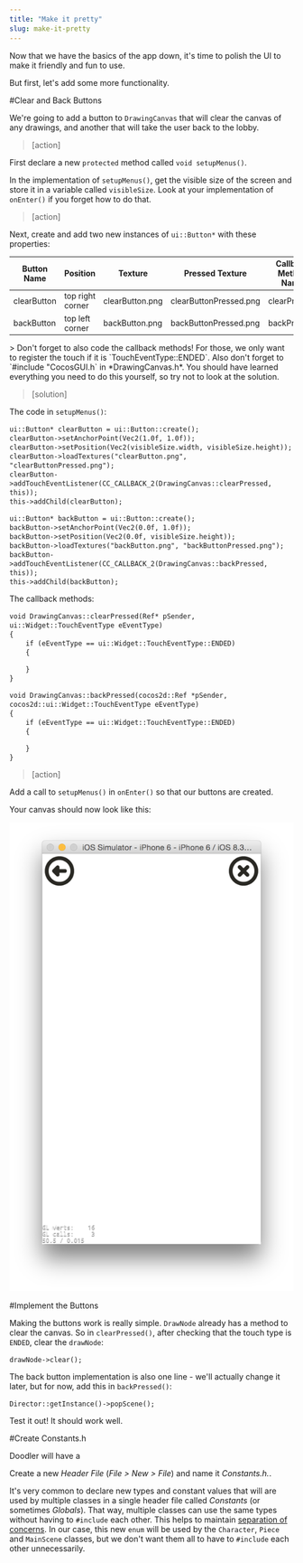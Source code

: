 ```yaml
---
title: "Make it pretty"
slug: make-it-pretty
---     
```


Now that we have the basics of the app down, it's time to polish the UI to make it friendly and fun to use.

But first, let's add some more functionality.

#Clear and Back Buttons

We're going to add a button to `DrawingCanvas` that will clear the canvas of any drawings, and another that will take the user back to the lobby.

> [action]
> 
First declare a new `protected` method called `void setupMenus()`. 
>
In the implementation of `setupMenus()`, get the visible size of the screen and store it in a variable called `visibleSize`. Look at your implementation of `onEnter()` if you forget how to do that.

<!--comment to break up action blocks-->

> [action]
> 
Next, create and add two new instances of `ui::Button*` with these properties:
>
<table>
	<thead>
		<tr>
			<th align="center">Button Name</th>
			<th align="center">Position</th>
			<th align="center">Texture</th>
			<th align="center">Pressed Texture</th>
			<th align="center">Callback Method Name</th>
		</tr>
		</thead>
		<tbody>
		<tr>
			<td>clearButton</td>
			<td>top right corner</td>
			<td>clearButton.png</td>
			<td>clearButtonPressed.png</td>
			<td>clearPressed</td>
		</tr>
		<tr>
			<td>backButton</td>
			<td>top left corner</td>
			<td>backButton.png</td>
			<td>backButtonPressed.png</td>
			<td>backPressed</td>
		</tr>
	</tbody>
</table>
>
Don't forget to also code the callback methods! For those, we only want to register the touch if it is `TouchEventType::ENDED`. Also don't forget to `#include "CocosGUI.h` in *DrawingCanvas.h*. You should have learned everything you need to do this yourself, so try not to look at the solution.

<!--html comment to break up boxes-->

> [solution]
> 
The code in `setupMenus()`:
>
    ui::Button* clearButton = ui::Button::create();
    clearButton->setAnchorPoint(Vec2(1.0f, 1.0f));
    clearButton->setPosition(Vec2(visibleSize.width, visibleSize.height));
    clearButton->loadTextures("clearButton.png", "clearButtonPressed.png");
    clearButton->addTouchEventListener(CC_CALLBACK_2(DrawingCanvas::clearPressed, this));
    this->addChild(clearButton);
>   
    ui::Button* backButton = ui::Button::create();
    backButton->setAnchorPoint(Vec2(0.0f, 1.0f));
    backButton->setPosition(Vec2(0.0f, visibleSize.height));
    backButton->loadTextures("backButton.png", "backButtonPressed.png");
    backButton->addTouchEventListener(CC_CALLBACK_2(DrawingCanvas::backPressed, this));
    this->addChild(backButton);
>
The callback methods:
>
	void DrawingCanvas::clearPressed(Ref* pSender, ui::Widget::TouchEventType eEventType)
	{
	    if (eEventType == ui::Widget::TouchEventType::ENDED)
	    {
>
	    }
	}
>
	void DrawingCanvas::backPressed(cocos2d::Ref *pSender, cocos2d::ui::Widget::TouchEventType eEventType)
	{
	    if (eEventType == ui::Widget::TouchEventType::ENDED)
	    {
>
	    }
	}

<!--html comment to break the boxes-->
> [action]
> 
Add a call to `setupMenus()` in `onEnter()` so that our buttons are created.

Your canvas should now look like this:

![Two buttons in simulator](addedButtons.png)

#Implement the Buttons

Making the buttons work is really simple. `DrawNode` already has a method to clear the canvas. So in `clearPressed()`, after checking that the touch type is `ENDED`, clear the `drawNode`:

	drawNode->clear();
	
The back button implementation is also one line - we'll actually change it later, but for now, add this in `backPressed()`:

	Director::getInstance()->popScene();

Test it out! It should work well.

<!--A video here would be nice-->

#Create Constants.h

Doodler will have a 

Create a new *Header File* (*File > New > File*) and name it *Constants.h.*.

It's very common to declare new types and constant values that will are used by multiple classes in a single header file called *Constants* (or sometimes *Globals*). That way, multiple classes can use the same types without having to `#include` each other. This helps to maintain [separation of concerns](https://en.wikipedia.org/wiki/Separation_of_concerns). In our case, this new `enum` will be used by the `Character`, `Piece` and `MainScene` classes, but we don't want them all to have to `#include` each other unnecessarily.